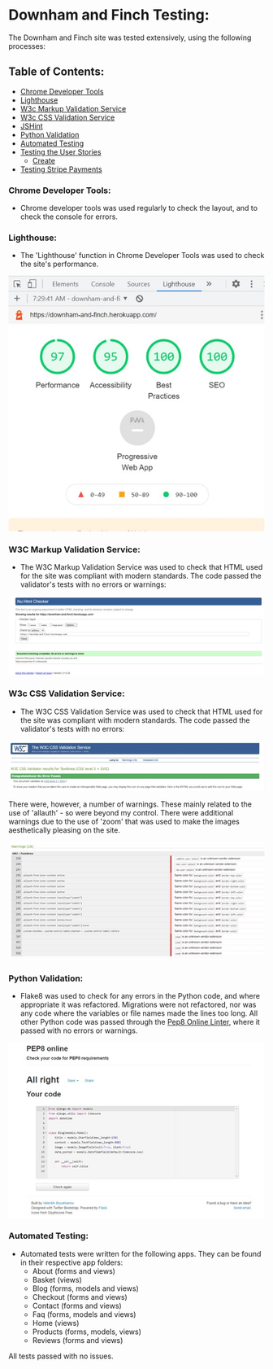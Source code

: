 # Downham and Finch Testing:

The Downham and Finch site was tested extensively, using the following processes:

## Table of Contents:

- [Chrome Developer Tools](#Chrome-Developer-Tools)
- [Lighthouse](#Lighthouse)
- [W3c Markup Validation Service](#W3c-Markup-Validation-Service)
- [W3c CSS Validation Service](#W3c-CSS-Validation-Service)
- [JSHint](#JSHint)
- [Python Validation](#Python-Validation)
- [Automated Testing](#Automated-Testing)
- [Testing the User Stories](#Testing-the-User-Stories)
    - [Create](#)
- [Testing Stripe Payments](#Testing-Stripe-Payments)


### Chrome Developer Tools:

- Chrome developer tools was used regularly to check the layout, and to check the console for errors.

### Lighthouse:

- The 'Lighthouse' function in Chrome Developer Tools was used to check the site's performance.

<img src="static/testing_images/lighthouse.jpg">

### W3C Markup Validation Service:

- The W3C Markup Validation Service was used to check that HTML used for the site was compliant with modern standards. 
The code passed the validator's tests with no errors or warnings:

<img src="static/testing_images/w3_html.jpg">

### W3c CSS Validation Service:

- The W3C CSS Validation Service was used to check that HTML used for the site was compliant with modern standards. 
The code passed the validator's tests with no errors:

<img src="static/testing_images/w3_css.jpg">

There were, however, a number of warnings. These mainly related to the use of 'allauth' - so were beyond my control.
There were additional warnings due to the use of 'zoom' that was used to make the images aesthetically pleasing on the site.

<img src="static/testing_images/w3_css_warnings.jpg">

### Python Validation:

- Flake8 was used to check for any errors in the Python code, and where appropriate it was refactored. Migrations
were not refactored, nor was any code where the variables or file names made the lines too long. All other 
Python code was passed through the [Pep8 Online Linter](#http://pep8online.com/), where it passed with no errors or 
warnings.

<img src="static/testing_images/pep8.jpg">

### Automated Testing:

- Automated tests were written for the following apps. They can be found in their respective app folders:
    - About (forms and views)
    - Basket (views)
    - Blog (forms, models and views)
    - Checkout (forms and views)
    - Contact (forms and views)
    - Faq (forms, models and views)
    - Home (views)
    - Products (forms, models, views)
    - Reviews (forms and views)

All tests passed with no issues.



